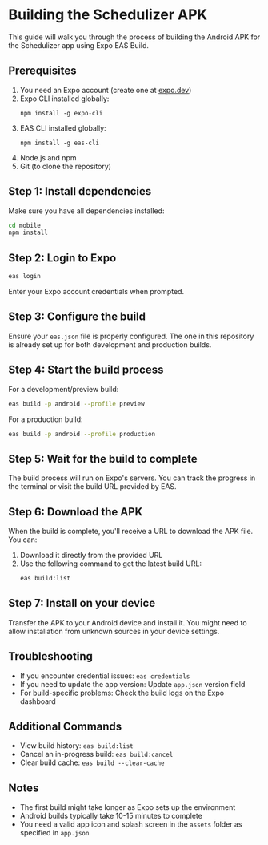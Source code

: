 # Building the Schedulizer APK

This guide will walk you through the process of building the Android APK for the Schedulizer app using Expo EAS Build.

## Prerequisites

1. You need an Expo account (create one at [expo.dev](https://expo.dev/signup))
2. Expo CLI installed globally:
   ```
   npm install -g expo-cli
   ```
3. EAS CLI installed globally:
   ```
   npm install -g eas-cli
   ```
4. Node.js and npm
5. Git (to clone the repository)

## Step 1: Install dependencies

Make sure you have all dependencies installed:

```bash
cd mobile
npm install
```

## Step 2: Login to Expo

```bash
eas login
```

Enter your Expo account credentials when prompted.

## Step 3: Configure the build

Ensure your `eas.json` file is properly configured. The one in this repository is already set up for both development and production builds.

## Step 4: Start the build process

For a development/preview build:

```bash
eas build -p android --profile preview
```

For a production build:

```bash
eas build -p android --profile production
```

## Step 5: Wait for the build to complete

The build process will run on Expo's servers. You can track the progress in the terminal or visit the build URL provided by EAS.

## Step 6: Download the APK

When the build is complete, you'll receive a URL to download the APK file. You can:

1. Download it directly from the provided URL
2. Use the following command to get the latest build URL:
   ```bash
   eas build:list
   ```

## Step 7: Install on your device

Transfer the APK to your Android device and install it. You might need to allow installation from unknown sources in your device settings.

## Troubleshooting

- If you encounter credential issues: `eas credentials`
- If you need to update the app version: Update `app.json` version field
- For build-specific problems: Check the build logs on the Expo dashboard

## Additional Commands

- View build history: `eas build:list`
- Cancel an in-progress build: `eas build:cancel`
- Clear build cache: `eas build --clear-cache`

## Notes

- The first build might take longer as Expo sets up the environment
- Android builds typically take 10-15 minutes to complete
- You need a valid app icon and splash screen in the `assets` folder as specified in `app.json`